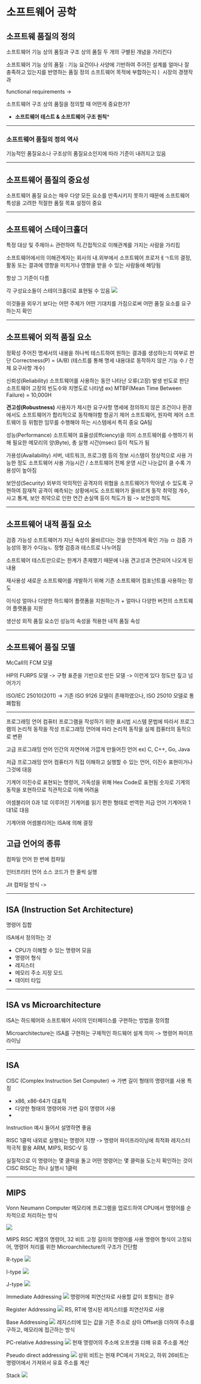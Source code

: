 # 소프트웨어 공학

## 소프트웨 품질의 정의
소프트웨어 기능 상의 품질과 구조 상의 품질 두 개의 구별된 개념을 가리킨다

소프트웨어 기능 상의 품질 : 기능 요건이나 사양에 기반하여 주어진 설계를 얼마나 잘 충족하고 있는지를 반영하는 품질 정의
소프트웨어 목적에 부합하는지ㅣ 시장의 경쟁작과 

functional requirements
-> 

소프트웨어 구조 상의 품질을 정의할 때 어떤게 중요한가?

* **소프트웨어 테스트 & 소프트웨어 구조 원칙*** 

---

### 소프트웨어 품질의 정의 역사
기능적인 품질요소나 구조상의 품질요소인지에 따라 기준이 내려지고 있음

---
## 소프트웨어 품질의 중요성
소프트웨어 품질 요소는 매우 다양
모든 요소를 만족시키지 못하기 때문에 소프트웨어 특성을 고려한 적절한 품질 목표 설정이 중요

---
## 소프트웨어 스테이크홀더
특정 대상 및 주제아ㅗ 관련하여 직.간접적으로 이해관계를 가지는 사람을 가리킴

소프트웨어에서의 이해관계자는 회사의 내.외부에서 소프트웨어 프로저ㅔㄱ트의 결정, 활동 또는 결과에 영향을 미치거나 영향을 받을 수 있는 사람들에 해당됨

항상 그 기준이 다름

각 구성요소들이 스테이크홀더로 표현될 수 있음
![](https://i.imgur.com/kKL0Pb2.png)

이것들을 외우기 보다는 어떤 주체가 어떤 기대치를 가짐으로써 어떤 품질 요소를 요구하는지 확인

---
## 소프트웨어 외적 품질 요소

정확성
	주어진 명세서의 내용을 하나씩 테스트하여 원하는 결과를 생성하는지 여부로 판단
	Correctness(P) = (A/B) (테스트를 통해 명세 내용대로 동작하지 않은 기능 수 / 전체 요구사항 개수)

신뢰성(Reliability)
	소프트웨어를 사용하는 동안 나타난 오류(고장) 발생 빈도로 판단
	소프트웨어 고장의 빈도수와 치명도로 나타냄 
	ex) MTBF(Mean Time Between Failure) = 10,000H

**견고성(Robustness)**
	사용자가 제시한 요구사항 명세에 정의하지 않은 조건이나 환경에서도 소프트웨어가 합리적으로 동작해야함
	항공기 제어 소프트웨어, 원자력 제어 소프트웨어 등 위험한 임무를 수행해야 하는 시스템에서 특히 중요
	QA팀

성능(Performance)
	소프트웨어 효율성(Effciency)을 의미
	소프트웨어를 수행하기 위해 필요한 메모리의 양(Byte), 총 실행 시간(msec) 등이 척도가 됨

가용성(Availability)
	서버, 네트워크, 프로그램 등의 정보 시스템이 정상적으로 사용 가능한 정도
	소프트웨어 사용 가능시간 / 소프트웨어 전체 운영 시간 나눈값이 클 수록 가용성이 높아짐 
	

보안성(Security)
	외부의 악의적인 공격자의 위협을 소프트웨어가 막아낼 수 있도록 구현하여 잠재적 공격이 예측되는 상황에서도 소프트웨어가 올바르게 동작
	취약점 개수, 사고 통계, 보안 취약으로 인한 연간 손실액 등이 척도가 됨
	-> 보안성의 척도

---
## 소프트웨어 내적 품질 요소
검증 가능성
	소프트웨어가 지닌 속성이 올바르다는 것을 안전하게 확인 가능
	 ㅁ
	 검증 가능성의 평가 수다능ㄴ 정형 검증과 테스트로 나누어짐

소프트웨어 테스트만으로는 한계가 존재했기 때문에 나옴
견고성과 연관되어 나오게 된 내용

재사용성
새로운 소프트웨어를 개발하기 위해 기존 소프트웨어 컴포넌트를 사용하는 정도

이식성
얼마나 다양한 하드웨어 플랫폼을 지원하는가 + 얼마나 다양한 버전의 소프트웨어 플랫폼을 지원

생산성
외적 품질 요소인 성능의 속성을 적용한 내적 품질 속성

---
## 소프트웨어 품질 모델
McCall의 FCM 모델

HP의 FURPS 모델
-> 구형 표준을 기반으로 만든 모델
-> 이런게 있다 정도만 짚고 넘어가기

ISO/IEC 25010(2011)
-> 기존 ISO 9126 모델이 존재하였으나, ISO 25010 모델로 통폐합됨

---
프로그래밍 언어
컴퓨터 프로그램을 작성하기 위한 표시법 시스템
문법에 따라서 프로그램의 논리적 동작을 작성
프로그래밍 언어에 따라 논리적 동작을 실제 컴퓨터의 동작으로 변환

고급 프로그래밍 언어
인간의 자연어에 가깝게 만들어진 언어
ex) C, C++, Go, Java

저급 프로그래밍 언어
컴퓨터가 직접 이해하고 실행할 수 있는 언어, 이진수 표현이거나 그것에 대응

기계어
이진수로 표현되는 명령어, 가독성을 위해 Hex Code로 표현됨
숫자로 기계의 동작을 포현하므로 직관적으로 이해 어려움

어셈블리어
0과 1로 이루어진 기계어를 읽기 편한 형태로 번역한 저급 언어
기계어와 1대1로 대응

기계어와 어셈블리어는 ISA에 의해 결정

## 고급 언어의 종류
컴파일 언어
한 번에 컴파일

인터프리터 언어
소스 코드가 한 줄씩 실행

Jit 컴파일 방식
-> 

---
## ISA (Instruction Set Architecture)

명령어 집합

ISA에서 정의하는 것
* CPU가 이해할 수 있는 명령어 모음
* 명령어 형식
* 레지스터
* 메모리 주소 지정 모드
* 데이터 타입

---
## ISA vs Microarchitecture

ISA는 하드웨어와 소프트웨어 사이의 인터페이스를 구현하는 방법을 정의함

Microarchitecture는 ISA를 구현하는 구체적인 하드웨어 설계 의미
-> 명령어 파이프라이닝

---
## ISA
CISC (Complex Instruction Set Computer) -> 가변 길이 형태의 명령어를 사용
특징
* x86, x86-64가 대표적
* 다양한 형태의 명령어와 가변 길이 명령어 사용
* 

Instruction 예시 들어서 설명하면 좋음

RISC
1클럭 내외로 실행되는 명령어 지향 -> 명령어 파이프라이닝에 최적화
레지스터 적극적 활용
ARM, MIPS, RISC-V 등

실질적으로 이 명령어는 몇 클럭을 돌고 어떤 명령어는 몇 클럭을 도는지 확인하는 것이 CISC
RISC는 하나 실행시 1클럭

---
## MIPS
Vonn Neumann Computer
메모리에 프로그램을 업로드하여 CPU에서 명령어를 순차적으로 처리하는 방식

![](https://i.imgur.com/70jxDj2.png)


MIPS
RISC 계열의 명령어, 32 비트 고정 길이의 명령어를 사용
	명령어 형식이 고정되어, 명령어 처리를 위한 Microarchitecture의 구조가 간단함

R-type
![](https://i.imgur.com/4bUo573.png)


I-type
![](https://i.imgur.com/Ldyq27Z.png)

J-type
![](https://i.imgur.com/jGrL7z0.png)

Immediate Addressing
![](https://i.imgur.com/UaahjxS.png)
명령어에 피연산자로 사용할 값이 포함되는 경우

Register Addressing
![](https://i.imgur.com/I2S3LPp.png)
RS, RT에 명시된 레지스터를 피연산자로 사용

Base Addressing
![](https://i.imgur.com/cy3nKmz.png)
레지스터에 있는 값을 기준 주소로 삼아 Offset을 더하여 주소를 구하고, 메모리에 접근하는 방식

PC-relative Addressing
![](https://i.imgur.com/Ita1k88.png)
현재 명령어의 주소에 오프셋을 더해 유효 주소를 계산

Pseudo direct addressing
![](https://i.imgur.com/0mtK6Hj.png)
상위 비트는 현재 PC에서 가져오고, 하위 26비트는 명령어에서 가져와서 유효 주소를 계산

Stack
![](https://i.imgur.com/N7Bwruc.png)
